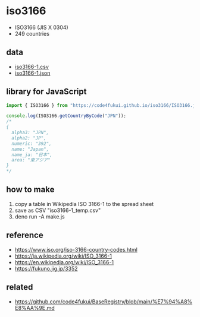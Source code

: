 # iso3166

- ISO3166 (JIS X 0304)
- 249 countries

## data

- [iso3166-1.csv](iso3166-1.csv)
- [iso3166-1.json](iso3166-1.json)

## library for JavaScript

```js
import { ISO3166 } from "https://code4fukui.github.io/iso3166/ISO3166.js";

console.log(ISO3166.getCountryByCode("JPN"));
/*
{
  alpha3: "JPN",
  alpha2: "JP",
  numeric: "392",
  name: "Japan",
  name_ja: "日本",
  area: "東アジア"
}
*/
```

## how to make

1. copy a table in Wikipedia ISO 3166-1 to the spread sheet
2. save as CSV "iso3166-1_temp.csv"
3. deno run -A make.js


## reference

- https://www.iso.org/iso-3166-country-codes.html
- https://ja.wikipedia.org/wiki/ISO_3166-1
- https://en.wikipedia.org/wiki/ISO_3166-1
- https://fukuno.jig.jp/3352

## related

- https://github.com/code4fukui/BaseRegistry/blob/main/%E7%94%A8%E8%AA%9E.md
